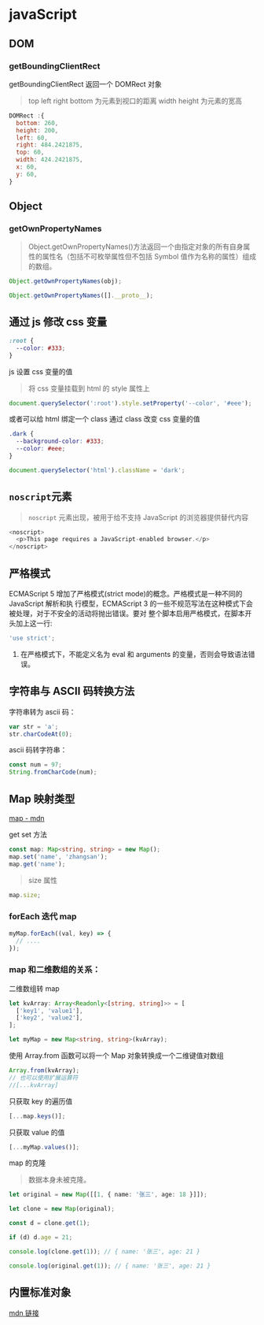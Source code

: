 # javaScript

## DOM

### getBoundingClientRect

getBoundingClientRect 返回一个 DOMRect 对象

> top left right bottom 为元素到视口的距离 width height 为元素的宽高

```js
DOMRect :{
  bottom: 260,
  height: 200,
  left: 60,
  right: 484.2421875,
  top: 60,
  width: 424.2421875,
  x: 60,
  y: 60,
}
```

## Object

### getOwnPropertyNames

> Object.getOwnPropertyNames()方法返回一个由指定对象的所有自身属性的属性名（包括不可枚举属性但不包括 Symbol 值作为名称的属性）组成的数组。

```js
Object.getOwnPropertyNames(obj);

Object.getOwnPropertyNames([].__proto__);
```

## 通过 js 修改 css 变量

```css
:root {
  --color: #333;
}
```

js 设置 css 变量的值

> 将 css 变量挂载到 html 的 style 属性上

```js
document.querySelector(':root').style.setProperty('--color', '#eee');
```

或者可以给 html 绑定一个 class 通过 class 改变 css 变量的值

```css
.dark {
  --background-color: #333;
  --color: #eee;
}
```

```js
document.querySelector('html').className = 'dark';
```

## `noscript`元素

> `noscript` 元素出现，被用于给不支持 JavaScript 的浏览器提供替代内容

```js
<noscript>
  <p>This page requires a JavaScript-enabled browser.</p>
</noscript>
```

## 严格模式

ECMAScript 5 增加了严格模式(strict mode)的概念。严格模式是一种不同的 JavaScript 解析和执 行模型，ECMAScript 3 的一些不规范写法在这种模式下会被处理，对于不安全的活动将抛出错误。要对 整个脚本启用严格模式，在脚本开头加上这一行:

```js
'use strict';
```

1. 在严格模式下，不能定义名为 eval 和 arguments 的变量，否则会导致语法错误。

## 字符串与 ASCII 码转换方法

字符串转为 ascii 码：

```js
var str = 'a';
str.charCodeAt(0);
```

ascii 码转字符串：

```js
const num = 97;
String.fromCharCode(num);
```

## Map 映射类型

[map - mdn](https://developer.mozilla.org/zh-CN/docs/Web/JavaScript/Reference/Global_Objects/Map)

get set 方法

```ts
const map: Map<string, string> = new Map();
map.set('name', 'zhangsan');
map.get('name');
```

> size 属性

```ts
map.size;
```

### forEach 迭代 map

```ts
myMap.forEach((val, key) => {
  // ....
});
```

### map 和二维数组的关系：

二维数组转 map

```ts
let kvArray: Array<Readonly<[string, string]>> = [
  ['key1', 'value1'],
  ['key2', 'value2'],
];

let myMap = new Map<string, string>(kvArray);
```

使用 Array.from 函数可以将一个 Map 对象转换成一个二维键值对数组

```ts
Array.from(kvArray);
// 也可以使用扩展运算符
//[...kvArray]
```

只获取 key 的遍历值

```ts
[...map.keys()];
```

只获取 value 的值

```ts
[...myMap.values()];
```

map 的克隆

> 数据本身未被克隆。

```ts
let original = new Map([[1, { name: '张三', age: 18 }]]);

let clone = new Map(original);

const d = clone.get(1);

if (d) d.age = 21;

console.log(clone.get(1)); // { name: '张三', age: 21 }

console.log(original.get(1)); // { name: '张三', age: 21 }
```

## 内置标准对象

[mdn 链接](https://developer.mozilla.org/zh-CN/docs/Web/JavaScript/Reference/Global_Objects#%E6%A0%87%E5%87%86%E5%86%85%E7%BD%AE%E5%AF%B9%E8%B1%A1%E5%88%86%E7%B1%BB)
